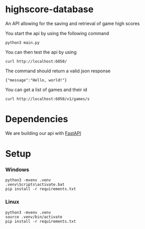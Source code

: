 # highscore-database
An API allowing for the saving and retrieval of game high scores

You start the api by using the following command
```
python3 main.py
```

You can then test the api by using
```
curl http://localhost:6050/
```

The command should return a valid json response
```
{"message":"Hello, world!"}
```

You can get a list of games and their id
```
curl http://localhost:6050/v1/games/s
```


# Dependencies

We are building our api with [FastAPI](https://fastapi.tiangolo.com/)

# Setup


### Windows
```
python3 -mvenv .venv
.venv\Scripts\activate.bat
pip install -r requirements.txt
```

### Linux
```
python3 -mvenv .venv
source .venv/bin/activate
pip install -r requirements.txt
```
